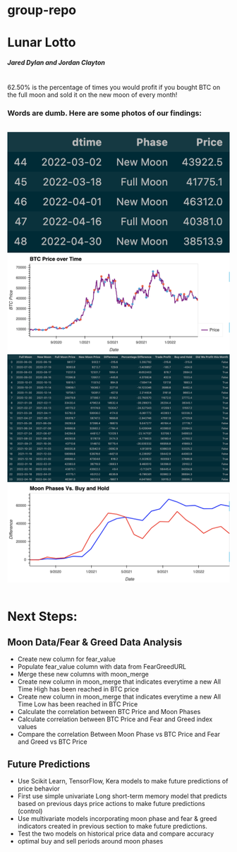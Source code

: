 # group-repo
# Lunar Lotto
##### Jared Dylan and Jordan Clayton
#
62.50% is the percentage of times you would profit if you bought BTC on the full moon and sold it on the new moon of every month!
​
### Words are dumb. Here are some photos of our findings:
​
![lunar_data](images/lunar_data.jpg)
![lunar_graph](images/lunar_graph.jpg)
![pulled_data](images/pulled_data.jpg)
![tade_strategy](images/trade_strategy.jpg)
​
# Next Steps:
## Moon Data/Fear & Greed Data Analysis
- Create new column for fear_value
- Populate fear_value column with data from FearGreedURL
- Merge these new columns with moon_merge
- Create new column in moon_merge that indicates everytime a new All Time High has been reached in BTC price
- Create new column in moon_merge that indicates everytime a new All Time Low has been reached in BTC Price
- Calculate the correlation between BTC Price and Moon Phases
- Calculate correlation between BTC Price and Fear and Greed index values
- Compare the correlation Between Moon Phase vs BTC Price and Fear and Greed vs BTC Price
## Future Predictions
- Use Scikit Learn, TensorFlow, Kera models to make future predictions of price behavior
- First use simple univariate Long short-term memory model that predicts based on previous days price actions to make future predictions (control)
- Use multivariate models incorporating moon phase and fear & greed indicators created in previous section to make future predictions.
- Test the two models on historical price data and compare accuracy
- optimal buy and sell periods around moon phases
